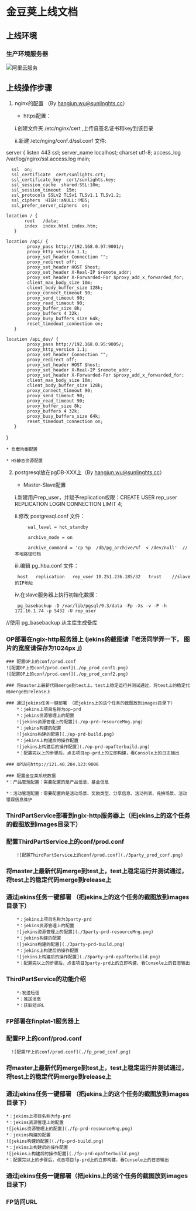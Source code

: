 ﻿# 金豆荚上线文档

## 上线环境

### 生产环境服务器

![阿里云服务](./ali_servers.jpg)

## 上线操作步骤

1. nginx的配置 （By hangjun.wu@sunlinghts.cc）
	* https配置：

	i.创建文件夹 /etc/nginx/cert ,上传自签名证书和key到该目录

	ii.新建 /etc/nging/conf.d/ssl.conf 文件:



server {
      listen 443 ssl;
      server_name localhost;
      charset utf-8;
      access_log /var/log/nginx/ssl.access.log main;

      ssl  on;
      ssl_certificate  cert/sunlights.crt;
      ssl_certificate_key  cert/sunlights.key;
      ssl_session_cache  shared:SSL:10m;
      ssl_session_timeout  15m;
      ssl_protocols SSLv2 TLSv1 TLSv1.1 TLSv1.2;
      ssl_ciphers  HIGH:!aNULL:!MD5;
      ssl_prefer_server_ciphers  on;

    location / {
           root   /data;
           index  index.html index.htm;
       }

    location /api/ {
            proxy_pass http://192.168.0.97:9001/;
            proxy_http_version 1.1;
            proxy_set_header Connection "";
            proxy_redirect off;
            proxy_set_header HOST $host;
            proxy_set_header X-Real-IP $remote_addr;
            proxy_set_header X-Forwarded-For $proxy_add_x_forwarded_for;
            client_max_body_size 10m;
            client_body_buffer_size 128k;
            proxy_connect_timeout 90;
            proxy_send_timeout 90;
            proxy_read_timeout 90; 
            proxy_buffer_size 8k; 
            proxy_buffers 4 32k; 
            proxy_busy_buffers_size 64k;
            reset_timedout_connection on;
       }

    location /api_dev/ {
            proxy_pass http://192.168.0.95:9005/;
            proxy_http_version 1.1;
            proxy_set_header Connection "";
            proxy_redirect off;
            proxy_set_header HOST $host;
            proxy_set_header X-Real-IP $remote_addr;
            proxy_set_header X-Forwarded-For $proxy_add_x_forwarded_for;
            client_max_body_size 10m;
            client_body_buffer_size 128k;
            proxy_connect_timeout 90;
            proxy_send_timeout 90;
            proxy_read_timeout 90; 
            proxy_buffer_size 8k; 
            proxy_buffers 4 32k; 
            proxy_busy_buffers_size 64k;
            reset_timedout_connection on;
       }
   }

	* 负载均衡配置

	* H5静态资源配置

	
2. postgresql放在pgDB-XXX上（By hangjun.wu@sunlinghts.cc）

	* Master-Slave配置

	 i.新建用户rep_user，并赋予replication权限：CREATE USER rep_user REPLICATION LOGIN CONNECTION LIMIT 4;

	 ii.修改 postgresql.conf 文件：

            wal_level = hot_standby

            archive_mode = on

            archive_command = 'cp %p  /db/pg_archive/%f  < /dev/null'  //本地路径归档

	 iii.编辑 pg_hba.conf 文件：

	    host   replication   rep_user 10.251.236.185/32   trust    //slave的IP地址

	 iv.在slave服务器上执行初始化数据：

	    pg_basebackup -D /var/lib/pgsql/9.3/data -Fp -Xs -v -P -h 172.16.1.74 -p 5432 -U rep_user 
//使用 pg_basebackup 从主库生成备库


	
### OP部署在ngix-http服务器上  (jekins的截图请『老汤同学弄一下， 图片的宽度请保存为1024px 』)

    ### 配置OP上的conf/prod.conf
    ![配置OP上的conf/prod.conf](./op_prod_conf1.png)
    ![配置OP上的conf/prod.conf](./op_prod_conf2.png)

    ### 将master上最新代码merge到test上，test上稳定运行并测试通过，将test上的稳定代码merge到release上

	### 通过jekins任务一键部署 （把jekins上的这个任务的截图放到images目录下）
        *：jekins上项目名称为op-prd
        *：jekins资源管理上的配置
        ![jekins资源管理上的配置](./op-prd-resourceMng.png)
        *：jekins构建的配置
        ![jekins构建的配置](./op-prd-build.png)
        *：jekins上构建后的操作配置
        ![jekins上构建后的操作配置](./op-prd-opafterbuild.png)
        *：配置完以上的步骤后，点击项目op-prd上的立即构建，看Console上的日志输出

	### OP访问http://121.40.204.123:9006

	### 配置金豆荚系统数据
    *：产品管理配置：需要配置的是产品信息、基金信息

    *：活动管理配置：需要配置的是活动场景、奖励类型、分享信息、活动列表、兑换场景、活动错误信息维护


### ThirdPartService部署到ngix-http服务器上（把jekins上的这个任务的截图放到images目录下）
  ### 配置ThirdPartService上的conf/prod.conf
        ![配置ThirdPartService上的conf/prod.conf](./3party_prod_conf.png)

  ### 将master上最新代码merge到test上，test上稳定运行并测试通过，将test上的稳定代码merge到release上

  ### 通过jekins任务一键部署 （把jekins上的这个任务的截图放到images目录下）
        *：jekins上项目名称为3party-prd
        *：jekins资源管理上的配置
        ![jekins资源管理上的配置](./3party-prd-resourceMng.png)
        *：jekins构建的配置
        ![jekins构建的配置](./3party-prd-build.png)
        *：jekins上构建后的操作配置
        ![jekins上构建后的操作配置](./3party-prd-opafterbuild.png)
        *：配置完以上的步骤后，点击项目3party-prd上的立即构建，看Console上的日志输出
  ### ThirdPartService的功能介绍
        *:发送短信
        *：推送消息
        *：获取短URL

	
### FP部署在finplat-1服务器上
  ### 配置FP上的conf/prod.conf
      ![配置FP上的conf/prod.conf](./fp_prod_conf.png)


  ### 将master上最新代码merge到test上，test上稳定运行并测试通过，将test上的稳定代码merge到release上

  ### 通过jekins任务一键部署 （把jekins上的这个任务的截图放到images目录下）
  	*：jekins上项目名称为fp-prd
  	*：jekins资源管理上的配置
  	![jekins资源管理上的配置](./fp-prd-resourceMng.png)
  	*：jekins构建的配置
  	![jekins构建的配置](./fp-prd-build.png)
  	*：jekins上构建后的操作配置
  	![jekins上构建后的操作配置](./fp-prd-opafterbuild.png)
  	*：配置完以上的步骤后，点击项目fp-prd上的立即构建，看Console上的日志输出
  ### 通过jekins任务一键部署（把jekins上的这个任务的截图放到images目录下）
  ### FP访问URL
    




